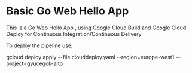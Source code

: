 # Basic Go Web Hello App

This is a Go Web Hello App , using Google Cloud Build and Google Cloud Deploy for Continuous Integration/Continuous Delivery

To deploy the pipeline use;

gcloud deploy apply --file clouddeploy.yaml --region=europe-west1 --project=gyucegok-alto
